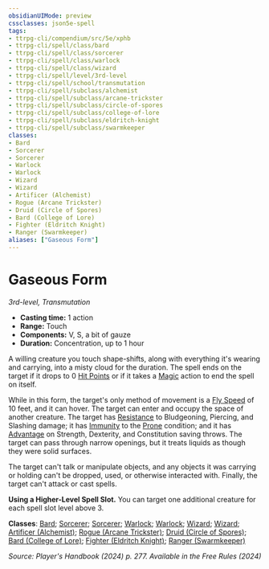 ```yaml
---
obsidianUIMode: preview
cssclasses: json5e-spell
tags:
- ttrpg-cli/compendium/src/5e/xphb
- ttrpg-cli/spell/class/bard
- ttrpg-cli/spell/class/sorcerer
- ttrpg-cli/spell/class/warlock
- ttrpg-cli/spell/class/wizard
- ttrpg-cli/spell/level/3rd-level
- ttrpg-cli/spell/school/transmutation
- ttrpg-cli/spell/subclass/alchemist
- ttrpg-cli/spell/subclass/arcane-trickster
- ttrpg-cli/spell/subclass/circle-of-spores
- ttrpg-cli/spell/subclass/college-of-lore
- ttrpg-cli/spell/subclass/eldritch-knight
- ttrpg-cli/spell/subclass/swarmkeeper
classes:
- Bard
- Sorcerer
- Sorcerer
- Warlock
- Warlock
- Wizard
- Wizard
- Artificer (Alchemist)
- Rogue (Arcane Trickster)
- Druid (Circle of Spores)
- Bard (College of Lore)
- Fighter (Eldritch Knight)
- Ranger (Swarmkeeper)
aliases: ["Gaseous Form"]
---
```

# Gaseous Form
*3rd-level, Transmutation*  

- **Casting time:** 1 action
- **Range:** Touch
- **Components:** V, S, a bit of gauze
- **Duration:** Concentration, up to 1 hour

A willing creature you touch shape-shifts, along with everything it's wearing and carrying, into a misty cloud for the duration. The spell ends on the target if it drops to 0 [Hit Points](3-Compendium/rules/variant-rules/hit-points-xphb.md) or if it takes a [Magic](3-Compendium/rules/actions.md#Magic) action to end the spell on itself.

While in this form, the target's only method of movement is a [Fly Speed](3-Compendium/rules/variant-rules/fly-speed-xphb.md) of 10 feet, and it can hover. The target can enter and occupy the space of another creature. The target has [Resistance](3-Compendium/rules/variant-rules/resistance-xphb.md) to Bludgeoning, Piercing, and Slashing damage; it has [Immunity](3-Compendium/rules/variant-rules/immunity-xphb.md) to the [Prone](3-Compendium/rules/conditions.md#Prone) condition; and it has [Advantage](3-Compendium/rules/variant-rules/advantage-xphb.md) on Strength, Dexterity, and Constitution saving throws. The target can pass through narrow openings, but it treats liquids as though they were solid surfaces.

The target can't talk or manipulate objects, and any objects it was carrying or holding can't be dropped, used, or otherwise interacted with. Finally, the target can't attack or cast spells.

**Using a Higher-Level Spell Slot.** You can target one additional creature for each spell slot level above 3.

**Classes**: [Bard](list-spells-classes-bard); [Sorcerer](list-spells-classes-sorcerer); [Sorcerer](list-spells-classes-sorcerer); [Warlock](list-spells-classes-warlock); [Warlock](list-spells-classes-warlock); [Wizard](list-spells-classes-wizard); [Wizard](list-spells-classes-wizard); [Artificer (Alchemist)](list-spells-classes-artificer-alchemist-tce); [Rogue (Arcane Trickster)](list-spells-classes-rogue-xphb-arcane-trickster-xphb); [Druid (Circle of Spores)](list-spells-classes-druid-xphb-circle-of-spores-tce); [Bard (College of Lore)](list-spells-classes-bard-xphb-college-of-lore-xphb); [Fighter (Eldritch Knight)](list-spells-classes-fighter-xphb-eldritch-knight-xphb); [Ranger (Swarmkeeper)](list-spells-classes-ranger-xphb-swarmkeeper-tce)

*Source: Player's Handbook (2024) p. 277. Available in the Free Rules (2024)*